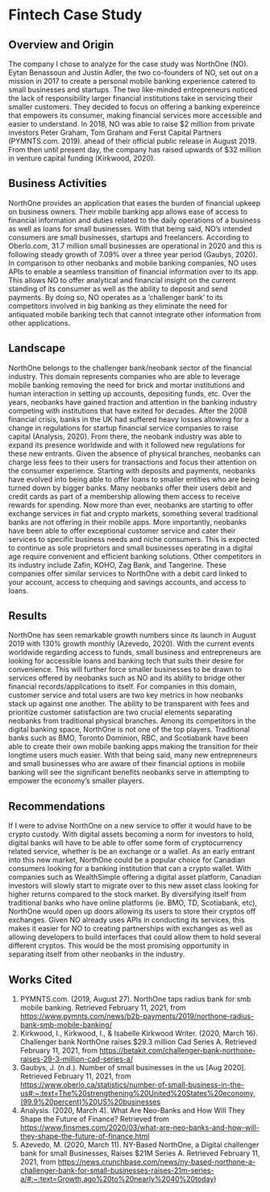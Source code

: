 # Fintech Case Study

## Overview and Origin

The company I chose to analyze for the case study was NorthOne (NO). Eytan Benassoun and Justin Adler, the two co-founders of NO, set out on a mission in 2017 to create a personal mobile banking experience catered to small businesses and startups. The two like-minded entrepreneurs noticed the lack of responsibility larger financial institutions take in servicing their smaller customers. They decided to focus on offering a banking expereince that empowers its consumer, making financial services more accessible and easier to understand. In 2018, NO was able to raise $2 million from private investors Peter Graham, Tom Graham and Ferst Capital Partners (PYMNTS.com. 2019). ahead of their official public release in August 2019. From then until present day, the company has raised upwards of $32 million in venture capital funding (Kirkwood, 2020). 


## Business Activities

NorthOne provides an application that eases the burden of financial upkeep on business owners. Their mobile banking app allows ease of access to financial information and duties related to the daily operations of a business as well as loans for small businesses. With that being said, NO’s intended consumers are small businesses, startups and freelancers. According to Oberlo.com, 31.7 million small businesses are operational in 2020 and this is following steady growth of 7.09% over a three year period (Gaubys, 2020). In comparison to other neobanks and mobile banking companies, NO uses APIs to enable a seamless transition of financial information over to its app. This allows NO to offer analytical and financial insight on the current standing of its consumer as well as the ability to deposit and send payments. By doing so, NO operates as a ‘challenger bank’ to its competitors involved in big banking as they eliminate the need for antiquated mobile banking tech that cannot integrate other information from other applications.

## Landscape

NorthOne belongs to the challenger bank/neobank sector of the financial industry. This domain represents companies who are able to leverage mobile banking removing the need for brick and mortar institutions and human interaction in setting up accounts, depositing funds, etc. Over the years, neobanks have gained traction and attention in the banking industry competing with institutions that have exited for decades. After the 2008 financial crisis, banks in the UK had suffered heavy losses allowing for a change in regulations for startup financial service companies to raise capital (Analysis, 2020). From there, the neobank industry was able to expand its presence worldwide and with it followed new regulations for these new entrants. Given the absence of physical branches, neobanks can  charge less fees to their users for transactions and focus their attention on the consumer experience. Starting with deposits and payments, neobanks have evolved into being able to offer loans to smaller entities who are being turned down by bigger banks. Many neobanks offer their users debit and credit cards as part of a membership allowing them access to receive rewards for spending. Now more than ever, neobanks are starting to offer exchange services in fiat and crypto markets, something several traditional banks are not offering in their mobile apps. More importantly, neobanks have been able to offer exceptional customer service and cater their services to specific business needs and niche consumers. This is expected to continue as sole proprietors and small businesses operating in a digital age require convenient and efficient banking solutions. Other competitors in its industry include Zafin, KOHO, Zag Bank, and Tangerine. These companies offer similar services to NorthOne with a debit card linked to your account, access to chequing and savings accounts, and access to loans.


## Results

NorthOne has seen remarkable growth numbers since its launch in August 2019 with 130% growth monthly (Azevedo, 2020). With the current events worldwide regarding access to funds, small business and entrepreneurs are looking for accessible loans and banking tech that suits their desire for convenience. This will further force smaller businesses to be drawn to services offered by neobanks such as NO and its ability to bridge other financial records/applications to itself. For companies in this domain, customer service and total users are two key metrics in how neobanks stack up against one another. The ability to be transparent with fees and prioritize customer satisfaction are two crucial elements separating neobanks from traditional physical branches. Among its competitors in the digital banking space, NorthOne is not one of the top players. Traditional banks such as BMO, Toronto Dominion, RBC, and Scotiabank have been able to create their own mobile banking apps making the transition for their longtime users much easier. With that being said, many new entrepreneurs and small businesses who are aware of their financial options in mobile banking will see the significant benefits neobanks serve in attempting to empower the economy’s smaller players.

## Recommendations

If I were to advise NorthOne on a new service to offer it would have to be crypto custody. With digital assets becoming a norm for investors to hold, digital banks will have to be able to offer some form of cryptocurrency related service, whether is be an exchange or a wallet. As an early entrant into this new market, NorthOne could be a popular choice for Canadian consumers looking for a banking institution that can a crypto wallet. With companies such as WealthSimple offering a digital asset platform, Canadian investors will slowly start to migrate over to this new asset class looking for higher returns compared to the stock market. By diversifying itself from traditional banks who have online platforms (ie. BMO, TD, Scotiabank, etc), NorthOne would open up doors allowing its users to store their cryptos off exchanges. Given NO already uses APIs in conducting its services, this makes it easier for NO to creating partnerships with exchanges as well as allowing developers to build interfaces that could allow them to hold several different cryptos. This would be the most promising opportunity in separating itself from other neobanks in the industry. 


## Works Cited

1. 	PYMNTS.com. (2019, August 27). NorthOne taps radius bank for smb mobile banking. Retrieved February 11, 2021, from https://www.pymnts.com/news/b2b-payments/2019/northone-radius-bank-smb-mobile-banking/
2. 	Kirkwood, I., Kirkwood, I., & Isabelle Kirkwood Writer. (2020, March 16). Challenger bank NorthOne raises $29.3 million Cad Series A. Retrieved February 11, 2021, from https://betakit.com/challenger-bank-northone-raises-29-3-million-cad-series-a/
3. 	Gaubys, J. (n.d.). Number of small businesses in the us [Aug 2020]. Retrieved February 11, 2021, from https://www.oberlo.ca/statistics/number-of-small-business-in-the-us#:~:text=The%20strengthening%20United%20States%20economy,(99.9%20percent)%20US%20businesses
4. 	Analysis. (2020, March 4). What Are Neo-Banks and How Will They Shape the Future of Finance? Retrieved from https://www.finsmes.com/2020/03/what-are-neo-banks-and-how-will-they-shape-the-future-of-finance.html
5.	Azevedo, M. (2020, March 11). NY-Based NorthOne, a Digital challenger bank for small Businesses, Raises $21M Series A. Retrieved February 11, 2021, from https://news.crunchbase.com/news/ny-based-northone-a-challenger-bank-for-small-businesses-raises-21m-series-a/#:~:text=Growth,ago%20to%20nearly%2040%20today)

